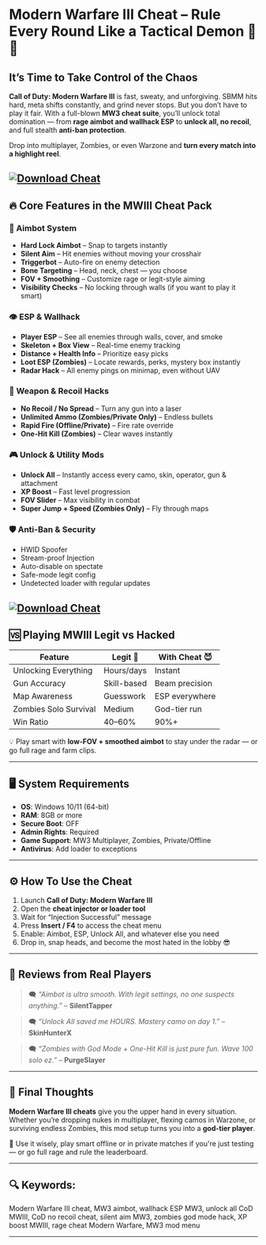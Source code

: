 # Modern Warfare III Cheat – Rule Every Round Like a Tactical Demon 🧠💥

## It’s Time to Take Control of the Chaos

**Call of Duty: Modern Warfare III** is fast, sweaty, and unforgiving. SBMM hits hard, meta shifts constantly, and grind never stops. But you don’t have to play it fair. With a full-blown **MW3 cheat suite**, you’ll unlock total domination — from **rage aimbot and wallhack ESP** to **unlock all, no recoil**, and full stealth **anti-ban protection**.

Drop into multiplayer, Zombies, or even Warzone and **turn every match into a highlight reel**.

[![Download Cheat](https://img.shields.io/badge/Download-Cheat-blueviolet)](https://wecheaters.github.io/cheats/cod-modern-warfare-iii/)
---

## 🔥 Core Features in the MWIII Cheat Pack

### 🎯 Aimbot System

* **Hard Lock Aimbot** – Snap to targets instantly
* **Silent Aim** – Hit enemies without moving your crosshair
* **Triggerbot** – Auto-fire on enemy detection
* **Bone Targeting** – Head, neck, chest — you choose
* **FOV + Smoothing** – Customize rage or legit-style aiming
* **Visibility Checks** – No locking through walls (if you want to play it smart)

### 👁️ ESP & Wallhack

* **Player ESP** – See all enemies through walls, cover, and smoke
* **Skeleton + Box View** – Real-time enemy tracking
* **Distance + Health Info** – Prioritize easy picks
* **Loot ESP (Zombies)** – Locate rewards, perks, mystery box instantly
* **Radar Hack** – All enemy pings on minimap, even without UAV

### 🔧 Weapon & Recoil Hacks

* **No Recoil / No Spread** – Turn any gun into a laser
* **Unlimited Ammo (Zombies/Private Only)** – Endless bullets
* **Rapid Fire (Offline/Private)** – Fire rate override
* **One-Hit Kill (Zombies)** – Clear waves instantly

### 🎮 Unlock & Utility Mods

* **Unlock All** – Instantly access every camo, skin, operator, gun & attachment
* **XP Boost** – Fast level progression
* **FOV Slider** – Max visibility in combat
* **Super Jump + Speed (Zombies Only)** – Fly through maps

### 🛡️ Anti-Ban & Security

* HWID Spoofer
* Stream-proof Injection
* Auto-disable on spectate
* Safe-mode legit config
* Undetected loader with regular updates

[![Download Cheat](https://files.vgtimes.ru/download/posts/2017-08/thumbs/1502306448_jpg.webp)](https://wecheaters.github.io/cheats/cod-modern-warfare-iii/)
---

## 🆚 Playing MWIII Legit vs Hacked

| Feature               | Legit 😤    | With Cheat 😈  |
| --------------------- | ----------- | -------------- |
| Unlocking Everything  | Hours/days  | Instant        |
| Gun Accuracy          | Skill-based | Beam precision |
| Map Awareness         | Guesswork   | ESP everywhere |
| Zombies Solo Survival | Medium      | God-tier run   |
| Win Ratio             | 40–60%      | 90%+           |

💡 Play smart with **low-FOV + smoothed aimbot** to stay under the radar — or go full rage and farm clips.

---

## 🖥️ System Requirements

* **OS**: Windows 10/11 (64-bit)
* **RAM**: 8GB or more
* **Secure Boot**: OFF
* **Admin Rights**: Required
* **Game Support**: MW3 Multiplayer, Zombies, Private/Offline
* **Antivirus**: Add loader to exceptions

---

## ⚙️ How To Use the Cheat

1. Launch **Call of Duty: Modern Warfare III**
2. Open the **cheat injector or loader tool**
3. Wait for “Injection Successful” message
4. Press **Insert / F4** to access the cheat menu
5. Enable: Aimbot, ESP, Unlock All, and whatever else you need
6. Drop in, snap heads, and become the most hated in the lobby 😎

---

## 💬 Reviews from Real Players

> 🗨️ *“Aimbot is ultra smooth. With legit settings, no one suspects anything.”* – **SilentTapper**

> 🗨️ *“Unlock All saved me HOURS. Mastery camo on day 1.”* – **SkinHunterX**

> 🗨️ *“Zombies with God Mode + One-Hit Kill is just pure fun. Wave 100 solo ez.”* – **PurgeSlayer**

---

## 🧠 Final Thoughts

**Modern Warfare III cheats** give you the upper hand in every situation. Whether you’re dropping nukes in multiplayer, flexing camos in Warzone, or surviving endless Zombies, this mod setup turns you into a **god-tier player**.

💬 Use it wisely, play smart offline or in private matches if you're just testing — or go full rage and rule the leaderboard.

---

## 🔍 Keywords:

Modern Warfare III cheat, MW3 aimbot, wallhack ESP MW3, unlock all CoD MWIII, CoD no recoil cheat, silent aim MW3, zombies god mode hack, XP boost MWIII, rage cheat Modern Warfare, MW3 mod menu

---
